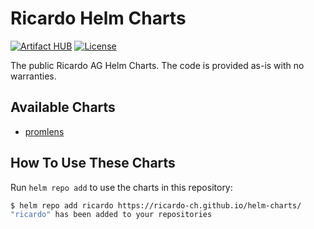 # Ricardo Helm Charts

[![Artifact HUB](https://img.shields.io/endpoint?url=https://artifacthub.io/badge/repository/ricardo)](https://artifacthub.io/packages/search?repo=ricardo)
[![License](https://img.shields.io/github/license/ricardo-ch/helm-charts)](https://github.com/ricardo-ch/helm-charts/blob/main/LICENSE)

The public Ricardo AG Helm Charts. The code is provided as-is with no warranties.

## Available Charts

* [promlens](https://github.com/ricardo-ch/helm-charts/tree/main/charts/promlens)

## How To Use These Charts

Run `helm repo add` to use the charts in this repository:

```bash
$ helm repo add ricardo https://ricardo-ch.github.io/helm-charts/
"ricardo" has been added to your repositories
```
